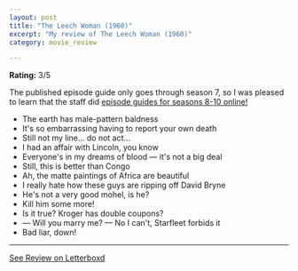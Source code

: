 ```yaml
---
layout: post
title: "The Leech Woman (1960)"
excerpt: "My review of The Leech Woman (1960)"
category: movie_review

---
```


**Rating:** 3/5

The published episode guide only goes through season 7, so I was pleased to learn that the staff did <a href="https://www.mst3kinfo.com/aceg/index.html" title="episode guides for seasons 8-10 online!">episode guides for seasons 8-10 online!</a>

* The earth has male-pattern baldness
* It's so embarrassing having to report your own death
* Still not my line... do not act...
* I had an affair with Lincoln, you know 
* Everyone's in my dreams of blood — it's not a big deal
* Still, this is better than Congo
* Ah, the matte paintings of Africa are beautiful 
* I really hate how these guys are ripping off David Bryne
* He's not a very good mohel, is he?
* Kill him some more!
* Is it true? Kroger has double coupons?
* — Will you marry me? — No I can't, Starfleet forbids it
* Bad liar, down!

<hr>

[See Review on Letterboxd](https://boxd.it/5F8PfV)
